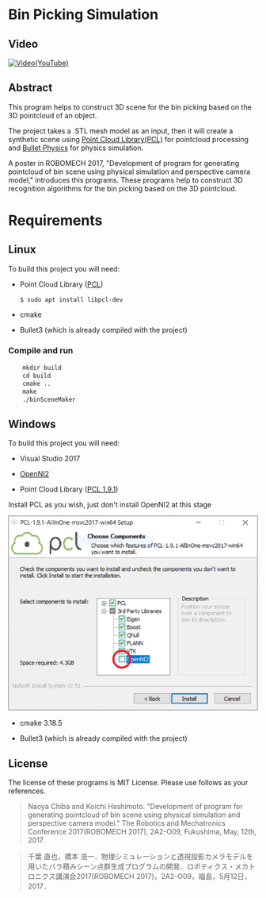 # Bin Picking Simulation

## Video
[![Video(YouTube)](https://img.youtube.com/vi/v7mqrS9xTY4/0.jpg)](https://youtu.be/v7mqrS9xTY4)

## Abstract
This program helps to construct 3D scene for the bin picking based on the 3D pointcloud of an object.

The project takes a .STL mesh model as an input, then it will create a synthetic scene using [Point Cloud Library(PCL)](http://pointclouds.org/) for pointcloud processing and [Bullet Physics](http://bulletphysics.org/wordpress/) for physics simulation.

A poster in ROBOMECH 2017, "Development of program for generating pointcloud of bin scene using physical simulation and perspective camera model," introduces this programs.
These programs help to construct 3D recognition algorithms for the bin picking based on the 3D pointcloud.

# Requirements

## Linux

To build this project you will need:

* Point Cloud Library ([PCL](https://pointclouds.org/downloads/#linux)) 
    ```
    $ sudo apt install libpcl-dev

* cmake

* Bullet3 (which is already compiled with the project)


### Compile and run
```
    mkdir build
    cd build
    cmake ..
    make
    ./binSceneMaker
```


## Windows
To build this project you will need:

* Visual Studio 2017

* [OpenNI2](https://s3.amazonaws.com/com.occipital.openni/OpenNI-Windows-x64-2.2.0.33.zip) 

* Point Cloud Library ([PCL 1.9.1](https://github.com/PointCloudLibrary/pcl/releases/download/pcl-1.9.1/PCL-1.9.1-AllInOne-msvc2017-win64.exe)) 

Install PCL as you wish, just don't install OpenNI2 at this stage


![Result](https://github.com/ktgiahieu/BinPickingSimulation/blob/main/images/PCL.png)

* cmake 3.18.5

* Bullet3 (which is already compiled with the project)

## License

The license of these programs is MIT License.
Please use follows as your references.

> Naoya Chiba and Koichi Hashimoto. "Development of program for generating pointcloud of bin scene using physical simulation and perspective camera model." The Robotics and Mechatronics Conference 2017(ROBOMECH 2017), 2A2-O09, Fukushima, May, 12th, 2017.

> 千葉 直也，橋本 浩一．物理シミュレーションと透視投影カメラモデルを用いたバラ積みシーン点群生成プログラムの開発．ロボティクス・メカトロニクス講演会2017(ROBOMECH 2017)，2A2-O09，福島，5月12日，2017．
